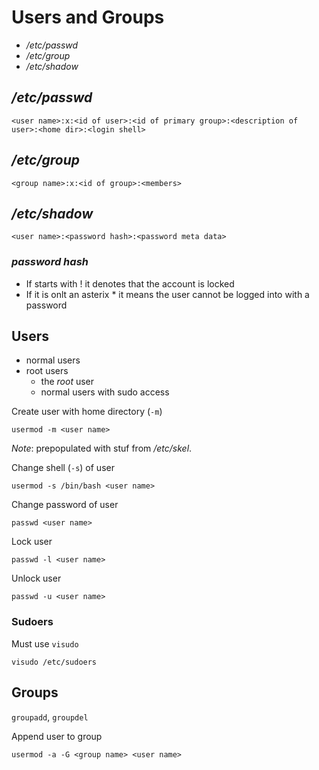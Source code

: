 # Users and Groups

- _/etc/passwd_
- _/etc/group_
- _/etc/shadow_

## _/etc/passwd_

```
<user name>:x:<id of user>:<id of primary group>:<description of user>:<home dir>:<login shell>
```

## _/etc/group_

```
<group name>:x:<id of group>:<members>
```

## _/etc/shadow_

```
<user name>:<password hash>:<password meta data>
```

### *password hash*

- If starts with ! it denotes that the account is locked
- If it is onlt an asterix \* it means the user cannot be logged into with a password

## Users

- normal users
- root users
    - the *root* user
    - normal users with sudo access

Create user with home directory (`-m`)

```
usermod -m <user name>
```

*Note*: prepopulated with stuf from _/etc/skel_.

Change shell (`-s`) of user

```
usermod -s /bin/bash <user name>
```

Change password of user

```
passwd <user name>
```

Lock user

```
passwd -l <user name>
```

Unlock user

```
passwd -u <user name>
```

### Sudoers

Must use `visudo`

```
visudo /etc/sudoers
```

## Groups

`groupadd`, `groupdel`

Append user to group

```
usermod -a -G <group name> <user name>
```

